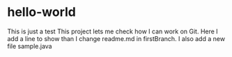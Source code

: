 # hello-world
This is just a test
This project lets me check how I can work on Git.
Here I add a line to show than I change readme.md in firstBranch.
I also add a new file sample.java
